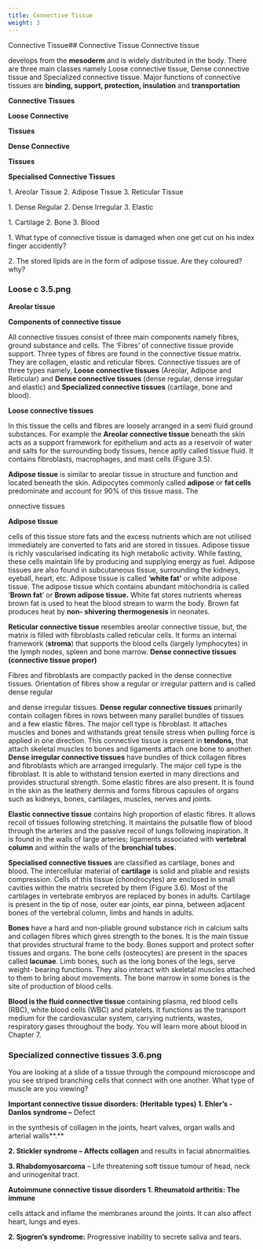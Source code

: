 ```yaml
---
title: Connective Tissue
weight: 3
---
```


Connective Tissue## Connective Tissue
 Connective tissue

develops from the **mesoderm** and is widely distributed in the body. There are three main classes namely Loose connective tissue, Dense connective tissue and Specialized connective tissue. Major functions of connective tissues are **binding, support, protection, insulation** and **transportation**

**Connective Tissues**

**Loose Connective**

**Tissues**

**Dense Connective**

**Tissues**

**Specialised Connective Tissues**

1\. Areolar Tissue 2. Adipose Tissue 3. Reticular Tissue

1\. Dense Regular 2. Dense Irregular 3. Elastic

1\. Cartilage 2. Bone 3. Blood

1\. What type of connective tissue is damaged when one get cut on his index finger accidently?

2\. The stored lipids are in the form of adipose tissue. Are they coloured? why?




  

### Loose c 3.5.png


**Areolar tissue**

**Components of connective tissue**

All connective tissues consist of three main components namely fibres, ground substance and cells. The ‘Fibres’ of connective tissue provide support. Three types of fibres are found in the connective tissue matrix. They are collagen, elastic and reticular fibres. Connective tissues are of three types namely, **Loose connective tissues** (Areolar, Adipose and Reticular) and **Dense connective tissues** (dense regular, dense irregular and elastic) and **Specialized connective tissues** (cartilage, bone and blood).

**Loose connective tissues**

In this tissue the cells and fibres are loosely arranged in a semi fluid ground substances. For example the **Areolar connective tissue** beneath the skin acts as a support framework for epithelium and acts as a reservoir of water and salts for the surrounding body tissues, hence aptly called tissue fluid. It contains fibroblasts, macrophages, and mast cells (Figure 3.5).

**Adipose tissue** is similar to areolar tissue in structure and function and located beneath the skin. Adipocytes commonly called **adipose** or **fat cells** predominate and account for 90% of this tissue mass. The  

onnective tissues

**Adipose tissue**

cells of this tissue store fats and the excess nutrients which are not utilised immediately are converted to fats and are stored in tissues. Adipose tissue is richly vascularised indicating its high metabolic activity. While fasting, these cells maintain life by producing and supplying energy as fuel. Adipose tissues are also found in subcutaneous tissue, surrounding the kidneys, eyeball, heart, etc. Adipose tissue is called ‘**white fat’** or white adipose tissue. The adipose tissue which contains abundant mitochondria is called ‘**Brown fat**’ or **Brown adipose tissue.** White fat stores nutrients whereas brown fat is used to heat the blood stream to warm the body. Brown fat produces heat by **non- shivering** **thermogenesis** in neonates.

**Reticular connective tissue** resembles areolar connective tissue, but, the matrix is filled with fibroblasts called reticular cells. It forms an internal framework (**stroma**) that supports the blood cells (largely lymphocytes) in the lymph nodes, spleen and bone marrow. **Dense connective tissues (connective tissue proper)**

Fibres and fibroblasts are compactly packed in the dense connective tissues. Orientation of fibres show a regular or irregular pattern and is called dense regular




  

and dense irregular tissues. **Dense regular connective tissues** primarily contain collagen fibres in rows between many parallel bundles of tissues and a few elastic fibres. The major cell type is fibroblast. It attaches muscles and bones and withstands great tensile stress when pulling force is applied in one direction. This connective tissue is present in **tendons,** that attach skeletal muscles to bones and ligaments attach one bone to another. **Dense irregular connective tissues** have bundles of thick collagen fibres and fibroblasts which are arranged irregularly. The major cell type is the fibroblast. It is able to withstand tension exerted in many directions and provides structural strength. Some elastic fibres are also present. It is found in the skin as the leathery dermis and forms fibrous capsules of organs such as kidneys, bones, cartilages, muscles, nerves and joints.

**Elastic connective tissue** contains high proportion of elastic fibres. It allows recoil of tissues following stretching. It maintains the pulsatile flow of blood through the arteries and the passive recoil of lungs following inspiration. It is found in the walls of large arteries; ligaments associated with **vertebral column** and within the walls of the **bronchial tubes.**

**Specialised connective tissues** are classified as cartilage, bones and blood. The intercellular material of **cartilage** is solid and pliable and resists compression. Cells of this tissue (chondrocytes) are enclosed in small cavities within the matrix secreted by them (Figure 3.6). Most of the cartilages in vertebrate embryos are replaced by bones in adults. Cartilage is present in the tip of nose, outer ear joints, ear pinna, between adjacent bones of the vertebral column, limbs and hands in adults.  

**Bones** have a hard and non-pliable ground substance rich in calcium salts and collagen fibres which gives strength to the bones. It is the main tissue that provides structural frame to the body. Bones support and protect softer tissues and organs. The bone cells (osteocytes) are present in the spaces called **lacunae**. Limb bones, such as the long bones of the legs, serve weight- bearing functions. They also interact with skeletal muscles attached to them to bring about movements. The bone marrow in some bones is the site of production of blood cells.

**Blood is the fluid connective tissue** containing plasma, red blood cells (RBC), white blood cells (WBC) and platelets. It functions as the transport medium for the cardiovascular system, carrying nutrients, wastes, respiratory gases throughout the body. You will learn more about blood in Chapter 7.

### Specialized connective tissues 3.6.png


You are looking at a slide of a tissue through the compound microscope and you see striped branching cells that connect with one another. What type of muscle are you viewing?




  

**Important connective tissue disorders: (Heritable types) 1. Ehler’s -Danlos syndrome –** Defect

in the synthesis of collagen in the joints, heart valves, organ walls and arterial walls**.**

**2\. Stickler syndrome – Affects collagen** and results in facial abnormalities.

**3\. Rhabdomyosarcoma** – Life threatening soft tissue tumour of head, neck and urinogenital tract.

**Autoimmune connective tissue disorders 1. Rheumatoid arthritis: The immune**

cells attack and inflame the membranes around the joints. It can also affect heart, lungs and eyes.

**2\. Sjogren’s syndrome:** Progressive inability to secrete saliva and tears.

